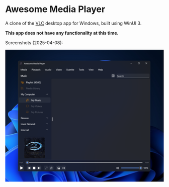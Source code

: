 # Awesome Media Player

A clone of the [VLC](https://www.videolan.org/) desktop app for Windows, built using WinUI 3.

**This app does not have any functionality at this time.**

Screenshots (2025-04-08):

<img src="/Assets/Screenshots/Screenshot%200%20(2025-04-08).png?raw=true" width="800"/>
